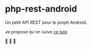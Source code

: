 # php-rest-android

Un petit API REST pour le projet Android.

Je propose qu'on suive [ce tuto](https://docs.phalconphp.com/en/latest/reference/tutorial-rest.html)

:bear: :koala: :octopus:
